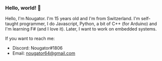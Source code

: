 ### Hello, world! 👋

Hello, I'm Nougator. I'm 15 years old and I'm from Switzerland. I'm self-taught programmer, I do Javascript, Python, a bit of C++ (for Arduino) and I'm learning F# (and I love it).
Later, I want to work on embedded systems.

If you want to reach me:
 - Discord: Nougator#1806
 - Email: [nougator64@gmail.com](mailto:nougator64@gmail.com)

<!--
**nougator/nougator** is a ✨ _special_ ✨ repository because its `README.md` (this file) appears on your GitHub profile.

Here are some ideas to get you started:

- 🔭 I’m currently working on Podrum and Nougat.
- 🌱 I’m currently learning F#.
- 📫 How to reach me: Discord, Nougator#1806
- 😄 Pronouns: nuɡatɔʁ
- ⚡ Fun fact: I'm not a robot!
-->
